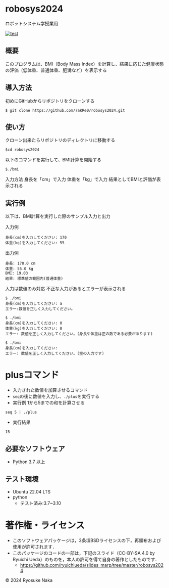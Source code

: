 # robosys2024
ロボットシステム学授業用

[![test](https://github.com/7aKRe0/robosys2024/actions/workflows/test.yml/badge.svg)](https://github.com/7aKRe0/robosys2024/actions/workflows/test.yml)


## 概要
このプログラムは、BMI（Body Mass Index）を計算し、結果に応じた健康状態の評価（低体重、普通体重、肥満など）を表示する

## 導入方法
初めにGitHubからリポジトリをクローンする
```
$ git clone https://github.com/7aKRe0/robosys2024.git
```

## 使い方

クローン出来たらリポジトリのディレクトリに移動する
```
$cd robosys2024
```
以下のコマンドを実行して、BMI計算を開始する
```
$./bmi 
```
入力方法
身長を「cm」で入力
体重を「kg」で入力
結果としてBMIと評価が表示される

## 実行例
以下は、BMI計算を実行した際のサンプル入力と出力

入力例
```
身長(cm)を入力してください: 170
体重(kg)を入力してください: 55
```

出力例
```
身長: 170.0 cm
体重: 55.0 kg
BMI: 19.03
結果: 標準値の範囲内(普通体重)
```
入力は数値のみ対応
不正な入力があるとエラーが表示される
```
$ ./bmi
身長(cm)を入力してください: a
エラー:数値を正しく入力してください。
```
```
$ ./bmi
身長(cm)を入力してください: 0
体重(kg)を入力してください: 0
エラー: 数値を正しく入力してください。(身長や体重は正の数である必要があります)
```
```
$ ./bmi
身長(cm)を入力してください:
エラー: 数値を正しく入力してください。(空の入力です)
```

# plusコマンド
- 入力された数値を加算させるコマンド
 - `seq`の後に数値を入力し、`./plus`を実行する
- 実行例
1から5までの和を計算させる
```
seq 5 | ./plus
```
- 実行結果
```
15
```

## 必要なソフトウェア
- Python 3.7 以上

## テスト環境
- Ubuntu 22.04 LTS
- python
  - テスト済み:3.7~3.10
  
# 著作権・ライセンス
- このソフトウェアパッケージは，3条項BSDライセンスの下，再頒布および使用が許可されます．
- このパッケージのコードの一部は，下記のスライド（CC-BY-SA 4.0 by Ryuichi Ueda）のものを，本人の許可を得て自身の著作としたものです．
    - https://github.com/ryuichiueda/slides_marp/tree/master/robosys2024
 
© 2024 Ryosuke Naka
